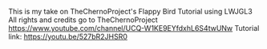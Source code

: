 This is my take on TheChernoProject's Flappy Bird Tutorial using LWJGL3
All rights and credits go to TheChernoProject https://www.youtube.com/channel/UCQ-W1KE9EYfdxhL6S4twUNw
Tutorial link: https://youtu.be/527bR2JHSR0
